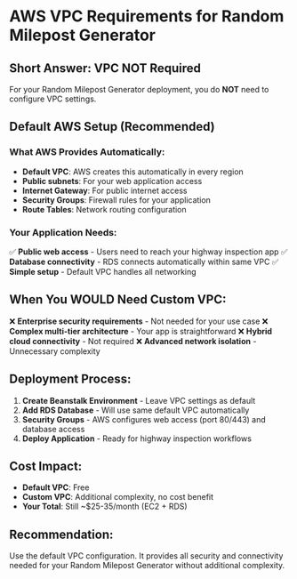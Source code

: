 # AWS VPC Requirements for Random Milepost Generator

## Short Answer: VPC NOT Required

For your Random Milepost Generator deployment, you do **NOT** need to configure VPC settings.

## Default AWS Setup (Recommended)

### What AWS Provides Automatically:
- **Default VPC**: AWS creates this automatically in every region
- **Public subnets**: For your web application access
- **Internet Gateway**: For public internet access
- **Security Groups**: Firewall rules for your application
- **Route Tables**: Network routing configuration

### Your Application Needs:
✅ **Public web access** - Users need to reach your highway inspection app
✅ **Database connectivity** - RDS connects automatically within same VPC
✅ **Simple setup** - Default VPC handles all networking

## When You WOULD Need Custom VPC:
❌ **Enterprise security requirements** - Not needed for your use case
❌ **Complex multi-tier architecture** - Your app is straightforward
❌ **Hybrid cloud connectivity** - Not required
❌ **Advanced network isolation** - Unnecessary complexity

## Deployment Process:
1. **Create Beanstalk Environment** - Leave VPC settings as default
2. **Add RDS Database** - Will use same default VPC automatically
3. **Security Groups** - AWS configures web access (port 80/443) and database access
4. **Deploy Application** - Ready for highway inspection workflows

## Cost Impact:
- **Default VPC**: Free
- **Custom VPC**: Additional complexity, no cost benefit
- **Your Total**: Still ~$25-35/month (EC2 + RDS)

## Recommendation:
Use the default VPC configuration. It provides all security and connectivity needed for your Random Milepost Generator without additional complexity.